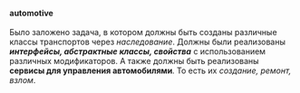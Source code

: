 <b color="00BFFF">automotive</b><br><br>
Было заложено задача, в котором должны быть созданы различные классы транспортов через <i>наследование</i>.
Должны были реализованы <b><i>интерфейсы, абстрактные классы, свойства</i></b> с использованием различных модификаторов.
А также должны быть реализованы <b>сервисы для управления автомобилями</b>. То есть их <i>создание, ремонт, взлом</i>.
